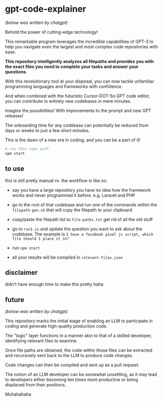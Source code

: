 # gpt-code-explainer

_(below was written by chatgpt)_

Behold the power of cutting-edge technology! 

This remarkable program leverages the incredible capabilities of GPT-3 to help you navigate even the largest and most complex code repositories with ease. 

**This repository intelligently analyzes all filepaths and provides you with the exact files you need to complete your tasks and answer your questions.**

With this revolutionary tool at your disposal, you can now tackle unfamiliar programming languages and frameworks with confidence. 

And when combined with the futuristic Cursor-DOT-So GPT code editor, you can contribute to entirely new codebases in mere minutes.

Imagine the possibilities! With improvements to the prompt and new GPT releases! 

The onboarding time for any codebase can potentially be reduced from days or weeks to just a few short minutes. 

This is the dawn of a new era in coding, and you can be a part of it!

```bash
# run this repo with
npm start
```

## to use

this is still pretty manual rn. the workflow is like so:

- say you have a large repository you have no idea how the framework works and never programmed it before. e.g. Laravel and PHP

- go to the root of that codebase and run one of the commands within the `filepath-gen.sh` that will copy the filepath to your clipboard

- copy/paste the filepath list to `file-paths.txt` get rid of all the old stuff

- go to `run1.js` and update the question you want to ask about the codebase. The example is `I have a facebook pixel js script, which file should I place it in?`

- run `npm start`

- all your results will be compiled in `relevant-files.json`

## disclaimer

didn't have enough time to make this pretty haha

## future

_(below was written by chatgpt)_

This repository marks the initial stage of enabling an LLM to participate in coding and generate high-quality production code. 

The "logic" layer functions in a manner akin to that of a skilled developer, identifying relevant files to examine. 

Once file paths are obtained, the code within those files can be extracted and recursively sent back to the LLM to produce code changes.

Code changes can then be compiled and sent up as a pull request.

The notion of an LLM developer can be somewhat unsettling, as it may lead to developers either becoming ten times more productive or being displaced from their positions.

Muhahahaha
